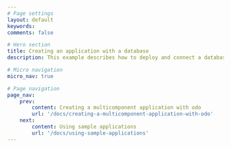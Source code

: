 ```yaml
---
# Page settings
layout: default
keywords:
comments: false

# Hero section
title: Creating an application with a database
description: This example describes how to deploy and connect a database to a front-end application.

# Micro navigation
micro_nav: true

# Page navigation
page_nav:
    prev:
        content: Creating a multicomponent application with odo
        url: '/docs/creating-a-multicomponent-application-with-odo'
    next:
        content: Using sample applications
        url: '/docs/using-sample-applications'
---
```


